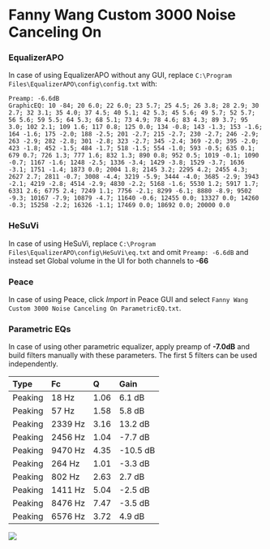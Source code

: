 # Fanny Wang Custom 3000 Noise Canceling On

### EqualizerAPO
In case of using EqualizerAPO without any GUI, replace `C:\Program Files\EqualizerAPO\config\config.txt`
with:
```
Preamp: -6.6dB
GraphicEQ: 10 -84; 20 6.0; 22 6.0; 23 5.7; 25 4.5; 26 3.8; 28 2.9; 30 2.7; 32 3.1; 35 4.0; 37 4.5; 40 5.1; 42 5.3; 45 5.6; 49 5.7; 52 5.7; 56 5.6; 59 5.5; 64 5.3; 68 5.1; 73 4.9; 78 4.6; 83 4.3; 89 3.7; 95 3.0; 102 2.1; 109 1.6; 117 0.8; 125 0.0; 134 -0.8; 143 -1.3; 153 -1.6; 164 -1.6; 175 -2.0; 188 -2.5; 201 -2.7; 215 -2.7; 230 -2.7; 246 -2.9; 263 -2.9; 282 -2.8; 301 -2.8; 323 -2.7; 345 -2.4; 369 -2.0; 395 -2.0; 423 -1.8; 452 -1.5; 484 -1.7; 518 -1.5; 554 -1.0; 593 -0.5; 635 0.1; 679 0.7; 726 1.3; 777 1.6; 832 1.3; 890 0.8; 952 0.5; 1019 -0.1; 1090 -0.7; 1167 -1.6; 1248 -2.5; 1336 -3.4; 1429 -3.8; 1529 -3.7; 1636 -3.1; 1751 -1.4; 1873 0.0; 2004 1.8; 2145 3.2; 2295 4.2; 2455 4.3; 2627 2.7; 2811 -0.7; 3008 -4.4; 3219 -5.9; 3444 -4.0; 3685 -2.9; 3943 -2.1; 4219 -2.8; 4514 -2.9; 4830 -2.2; 5168 -1.6; 5530 1.2; 5917 1.7; 6331 2.6; 6775 2.4; 7249 1.1; 7756 -2.1; 8299 -6.1; 8880 -8.9; 9502 -9.3; 10167 -7.9; 10879 -4.7; 11640 -0.6; 12455 0.0; 13327 0.0; 14260 -0.3; 15258 -2.2; 16326 -1.1; 17469 0.0; 18692 0.0; 20000 0.0
```

### HeSuVi
In case of using HeSuVi, replace `C:\Program Files\EqualizerAPO\config\HeSuVi\eq.txt` and omit `Preamp:
-6.6dB` and instead set Global volume in the UI for both channels to **-66**

### Peace
In case of using Peace, click *Import* in Peace GUI and select `Fanny Wang Custom 3000 Noise Canceling On ParametricEQ.txt`.

### Parametric EQs
In case of using other parametric equalizer, apply preamp of **-7.0dB** and build filters manually with
these parameters. The first 5 filters can be used independently.

| Type    | Fc      |    Q | Gain     |
|:--------|:--------|:-----|:---------|
| Peaking | 18 Hz   | 1.06 | 6.1 dB   |
| Peaking | 57 Hz   | 1.58 | 5.8 dB   |
| Peaking | 2339 Hz | 3.16 | 13.2 dB  |
| Peaking | 2456 Hz | 1.04 | -7.7 dB  |
| Peaking | 9470 Hz | 4.35 | -10.5 dB |
| Peaking | 264 Hz  | 1.01 | -3.3 dB  |
| Peaking | 802 Hz  | 2.63 | 2.7 dB   |
| Peaking | 1411 Hz | 5.04 | -2.5 dB  |
| Peaking | 8476 Hz | 7.47 | -3.5 dB  |
| Peaking | 6576 Hz | 3.72 | 4.9 dB   |

![](https://raw.githubusercontent.com/jaakkopasanen/AutoEq/master/results/innerfidelity/sbaf-serious/Fanny%20Wang%20Custom%203000%20Noise%20Canceling%20On/Fanny%20Wang%20Custom%203000%20Noise%20Canceling%20On.png)